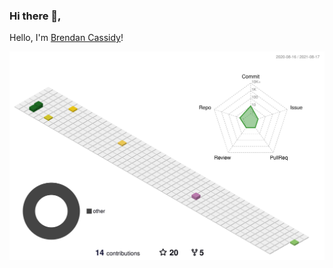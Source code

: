 ### Hi there 👋,

Hello, I'm [Brendan Cassidy](https://github.com/brencass)!


![](./profile-3d-contrib/profile-season-animate.svg)
